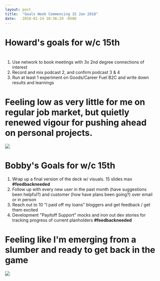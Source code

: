 ```yaml
---
layout: post
title:  "Goals Week Commencing 15 Jan 2018"
date:   2018-01-14 10:36:29 -0500
---
```


# Howard's goals for w/c 15th #

#
1. Use network to book meetings with 3x 2nd degree connections of interest
2. Record and mix podcast 2, and confirm podcast 3 & 4
3. Run at least 1 experiment on Goods/Career Fuel B2C and write down results and learnings

#


Feeling low as very little for me on regular job market, but quietly renewed vigour for pushing ahead on personal projects.
==========

![](https://media.giphy.com/media/l0IyeJf2wdnLkXk7S/giphy.gif)

# Bobby's Goals for w/c 15th #

1. Wrap up a final version of the deck w/ visuals. 15 slides max **#feedbackneeded**
1. Follow up with every new user in the past month (have suggestions been helpful?) and customer (how have plans been going?) over email or in person
1. Reach out to 10 "I paid off my loans" bloggers and get feedback / get them excited
1. Development "Payitoff Support" mocks and iron out dev stories for tracking progress of current planholders **#feedbackneeded**


# Feeling like I'm emerging from a slumber and ready to get back in the game

![](https://media.giphy.com/media/DrJm6F9poo4aA/giphy.gif)
